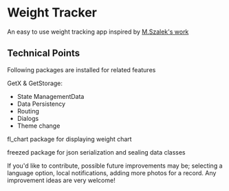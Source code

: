 # Weight Tracker

An easy to use weight tracking app inspired by [M.Szalek's work](https://github.com/MSzalek-Mobile/weight_tracker)

## Technical Points

Following packages are installed for related features

GetX & GetStorage:
- State ManagementData
- Data Persistency
- Routing
- Dialogs
- Theme change

fl_chart package for displaying weight chart

freezed package for json serialization and sealing data classes


If you'd like to contribute, possible future improvements may be; selecting a language option, local notifications, adding more photos for a record. Any improvement ideas are very welcome!
